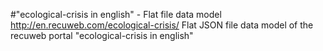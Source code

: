 #"ecological-crisis in english" - Flat file data model
http://en.recuweb.com/ecological-crisis/
Flat JSON file data model of the recuweb portal "ecological-crisis in english"
